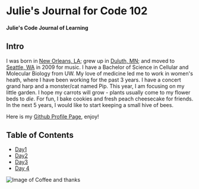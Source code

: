 # Julie's Journal for Code 102

#### Julie's Code Journal of Learning

## Intro 
I was born in [New Orleans, LA](https://www.neworleans.com/things-to-do/haunted/); grew up in [Duluth, MN](https://www.google.com/maps/place/Duluth,+MN/@46.7646466,-92.3910849,10z/data=!3m1!4b1!4m5!3m4!1s0x52ae527e782e37ff:0x90fdbf76eb580c72!8m2!3d46.7866719!4d-92.1004852); and moved to [Seattle, WA](https://theoatmeal.com/blog/seattle_weather) in 2009 for music. I have a Bachelor of Science in Cellular and Molecular Biology from UW. My love of medicine led me to work in women's heath, where I have been working for the past 3 years. I have a concert grand harp and a monster/cat named Pip. This year, I am focusing on my little garden. I hope my carrots will grow - plants usually come to my flower beds to *die*. For fun, I bake cookies and fresh peach cheesecake for friends. In the next 5 years, I would like to start keeping a small hive of bees. 

Here is my [Github Profile Page](https://github.com/jmerlemeier), enjoy!

## Table of Contents
- [Day1](day1.md)
- [Day2](day2.md)
- [Day3](day3.md)
- [Day 4](day4.md)



![Image of Coffee and thanks](https://isorepublic.com/wp-content/uploads/2018/11/isorepublic-coffee-thanks-1-1100x733.jpg)

